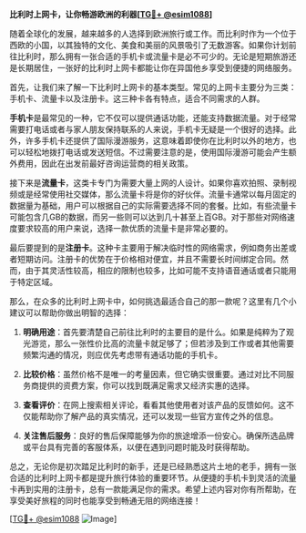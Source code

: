 **比利时上网卡，让你畅游欧洲的利器[[TG💪+ @esim1088](https://t.me/s/esim1088)]**

随着全球化的发展，越来越多的人选择到欧洲旅行或工作。而比利时作为一个位于西欧的小国，以其独特的文化、美食和美丽的风景吸引了无数游客。如果你计划前往比利时，那么拥有一张合适的手机卡或流量卡是必不可少的。无论是短期旅游还是长期居住，一张好的比利时上网卡都能让你在异国他乡享受到便捷的网络服务。

首先，让我们来了解一下比利时上网卡的基本类型。常见的上网卡主要分为三类：手机卡、流量卡以及注册卡。这三种卡各有特点，适合不同需求的人群。

**手机卡**是最常见的一种，它不仅可以提供通话功能，还能支持数据流量。对于经常需要打电话或者与家人朋友保持联系的人来说，手机卡无疑是一个很好的选择。此外，许多手机卡还提供了国际漫游服务，这意味着即使你在比利时以外的地方，也可以轻松地拨打电话或发送短信。不过需要注意的是，使用国际漫游可能会产生额外费用，因此在出发前最好咨询运营商的相关政策。

接下来是**流量卡**，这类卡专门为需要大量上网的人设计。如果你喜欢拍照、录制视频或是经常使用社交媒体，那么流量卡将是你的好伙伴。流量卡通常以每月固定的数据量为基础，用户可以根据自己的实际需要选择不同的套餐。比如，有些流量卡可能包含几GB的数据，而另一些则可以达到几十甚至上百GB。对于那些对网络速度要求较高的用户来说，选择一款优质的流量卡是非常必要的。

最后要提到的是**注册卡**。这种卡主要用于解决临时性的网络需求，例如商务出差或者短期访问。注册卡的优势在于价格相对便宜，并且不需要长时间绑定合同。然而，由于其灵活性较高，相应的限制也较多，比如可能不支持语音通话或者只能用于特定区域。

那么，在众多的比利时上网卡中，如何挑选最适合自己的那一款呢？这里有几个小建议可以帮助你做出明智的选择：

1. **明确用途**：首先要清楚自己前往比利时的主要目的是什么。如果是纯粹为了观光游览，那么一张性价比高的流量卡就足够了；但若涉及到工作或者其他需要频繁沟通的情况，则应优先考虑带有通话功能的手机卡。

2. **比较价格**：虽然价格不是唯一的考量因素，但它确实很重要。通过对比不同服务商提供的资费方案，你可以找到既满足需求又经济实惠的选择。

3. **查看评价**：在网上搜索相关评论，看看其他使用者对该产品的反馈如何。这不仅能帮助你了解产品的真实情况，还可以发现一些官方宣传之外的信息。

4. **关注售后服务**：良好的售后保障能够为你的旅途增添一份安心。确保所选品牌或平台具有完善的客服体系，以便在遇到问题时能及时获得帮助。

总之，无论你是初次踏足比利时的新手，还是已经熟悉这片土地的老手，拥有一张合适的比利时上网卡都是提升旅行体验的重要环节。从便捷的手机卡到灵活的流量卡再到实用的注册卡，总有一款能满足你的需求。希望上述内容对你有所帮助，在享受美好旅程的同时也能享受到畅通无阻的网络连接！

[[TG💪+ @esim1088](https://t.me/s/esim1088) ![Image](https://i.postimg.cc/4NQfJmqS/Snipaste-2025-05-13-00-14-12.png)]